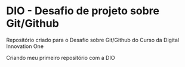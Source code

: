 # DIO - Desafio de projeto sobre Git/Github
Repositório criado para o Desafio sobre Git/Github do Curso da Digital Innovation One

Criando meu primeiro repositório com a DIO